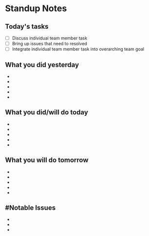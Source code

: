 # Standup Notes

## Today's tasks
- [ ] Discuss individual team member task
- [ ] Bring up issues that need to resolved
- [ ] Integrate individual team member task into overarching team goal

## What you did yesterday
-
-
-
-
-

## What you did/will do today
-
-
-
-
-

## What you will do tomorrow
-
-
-
-
-

## #Notable Issues
-
-
-
